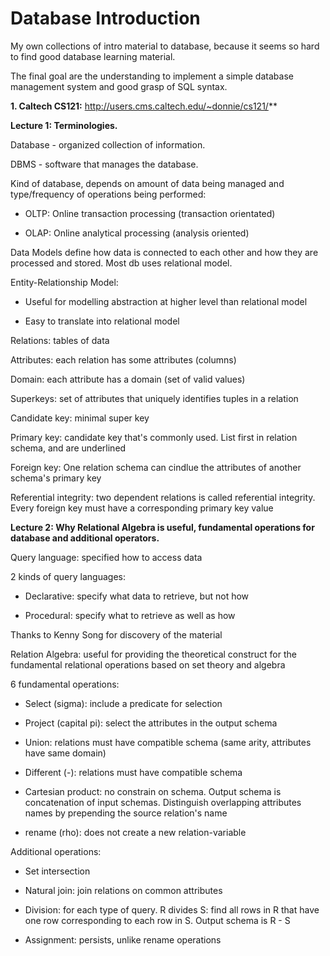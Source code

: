# Database Introduction
My own collections of intro material to database, because it seems so hard to find good database learning material.

The final goal are the understanding to implement a simple database management system and good grasp of SQL syntax.

**1. Caltech CS121:** http://users.cms.caltech.edu/~donnie/cs121/**

**Lecture 1: Terminologies.**

Database - organized collection of information.

DBMS - software that manages the database.

Kind of database, depends on amount of data being managed and type/frequency of operations being performed:

- OLTP: Online transaction processing (transaction orientated)

- OLAP: Online analytical processing (analysis oriented)

Data Models define how data is connected to each other and how they are processed and stored. Most db uses relational model.

Entity-Relationship Model:

- Useful for modelling abstraction at higher level than relational model 

- Easy to translate into relational model 

Relations: tables of data 

Attributes: each relation has some attributes (columns)

Domain: each attribute has a domain (set of valid values)

Superkeys: set of attributes that uniquely identifies tuples in a relation 

Candidate key: minimal super key 

Primary key: candidate key that's commonly used. List first in relation schema, and are underlined

Foreign key: One relation schema can cindlue the attributes of another schema's primary key

Referential integrity: two dependent relations is called referential integrity. Every foreign key must have a corresponding primary key value

**Lecture 2: Why Relational Algebra is useful, fundamental operations for database and additional operators.**

Query language: specified how to access data

2 kinds of query languages:

- Declarative: specify what data to retrieve, but not how 

- Procedural: specify what to retrieve as well as how 

Thanks to Kenny Song for discovery of the material

Relation Algebra: useful for providing the theoretical construct for the fundamental relational operations based on set theory and algebra 

6 fundamental operations:

- Select (sigma): include a predicate for selection 

- Project (capital pi): select the attributes in the output schema 

- Union: relations must have compatible schema (same arity, attributes have same domain)

- Different (-): relations must have compatible schema 

- Cartesian product: no constrain on schema. Output schema is concatenation of input schemas. Distinguish overlapping attributes names by prepending the source relation's name

- rename (rho): does not create a new relation-variable 

Additional operations:

- Set intersection

- Natural join: join relations on common attributes 

- Division: for each type of query. R divides S: find all rows in R that have one row corresponding to each row in S. Output schema is R - S

- Assignment: persists, unlike rename operations 

 
